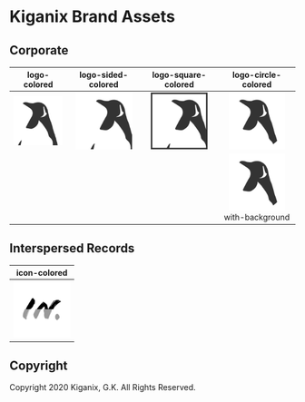 # Kiganix Brand Assets

## Corporate

| logo-colored | logo-sided-colored | logo-square-colored | logo-circle-colored |
|:------------:|:------------------:|:-------------------:|:-------------------:|
| <img src="corporate/colored/logo-colored.svg" width="100"/> | <img src="corporate/colored/logo-sided-colored.svg" width="100"/> | <img src="corporate/colored/logo-square-colored.svg" width="100"/> | <img src="corporate/colored/logo-circle-colored.svg" width="100"/> |
|  |  |  | <img src="corporate/colored/logo-circle-colored-with-background.svg" width="100"><br/>with-background |

## Interspersed Records

| icon-colored |
|:------------:|
| <img src="itsd/colored/icon-colored.svg" width="100"/> |

## Copyright

Copyright 2020 Kiganix, G.K. All Rights Reserved.
